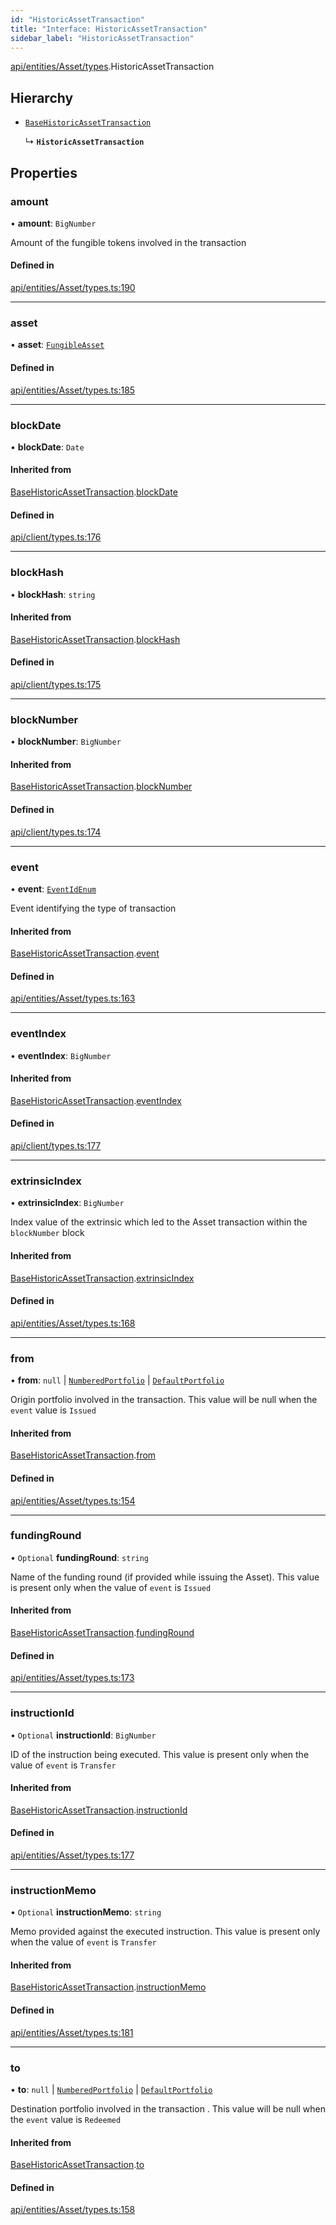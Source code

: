 ```yaml
---
id: "HistoricAssetTransaction"
title: "Interface: HistoricAssetTransaction"
sidebar_label: "HistoricAssetTransaction"
---
```


[api/entities/Asset/types](../../../../../../modules/API/Entities/Asset/Types/Types.md).HistoricAssetTransaction

## Hierarchy

- [`BaseHistoricAssetTransaction`](../BaseHistoricAssetTransaction/BaseHistoricAssetTransaction.md)

  ↳ **`HistoricAssetTransaction`**

## Properties

### amount

• **amount**: `BigNumber`

Amount of the fungible tokens involved in the transaction

#### Defined in

[api/entities/Asset/types.ts:190](https://github.com/PolymeshAssociation/polymesh-sdk/blob/5b946f904/src/api/entities/Asset/types.ts#L190)

___

### asset

• **asset**: [`FungibleAsset`](../../../../../../classes/API/Entities/Asset/Fungible/FungibleAsset.md)

#### Defined in

[api/entities/Asset/types.ts:185](https://github.com/PolymeshAssociation/polymesh-sdk/blob/5b946f904/src/api/entities/Asset/types.ts#L185)

___

### blockDate

• **blockDate**: `Date`

#### Inherited from

[BaseHistoricAssetTransaction](../BaseHistoricAssetTransaction/BaseHistoricAssetTransaction.md).[blockDate](../BaseHistoricAssetTransaction/BaseHistoricAssetTransaction.md#blockdate)

#### Defined in

[api/client/types.ts:176](https://github.com/PolymeshAssociation/polymesh-sdk/blob/5b946f904/src/api/client/types.ts#L176)

___

### blockHash

• **blockHash**: `string`

#### Inherited from

[BaseHistoricAssetTransaction](../BaseHistoricAssetTransaction/BaseHistoricAssetTransaction.md).[blockHash](../BaseHistoricAssetTransaction/BaseHistoricAssetTransaction.md#blockhash)

#### Defined in

[api/client/types.ts:175](https://github.com/PolymeshAssociation/polymesh-sdk/blob/5b946f904/src/api/client/types.ts#L175)

___

### blockNumber

• **blockNumber**: `BigNumber`

#### Inherited from

[BaseHistoricAssetTransaction](../BaseHistoricAssetTransaction/BaseHistoricAssetTransaction.md).[blockNumber](../BaseHistoricAssetTransaction/BaseHistoricAssetTransaction.md#blocknumber)

#### Defined in

[api/client/types.ts:174](https://github.com/PolymeshAssociation/polymesh-sdk/blob/5b946f904/src/api/client/types.ts#L174)

___

### event

• **event**: [`EventIdEnum`](../../../../../../enums/Types/EventIdEnum/EventIdEnum.md)

Event identifying the type of transaction

#### Inherited from

[BaseHistoricAssetTransaction](../BaseHistoricAssetTransaction/BaseHistoricAssetTransaction.md).[event](../BaseHistoricAssetTransaction/BaseHistoricAssetTransaction.md#event)

#### Defined in

[api/entities/Asset/types.ts:163](https://github.com/PolymeshAssociation/polymesh-sdk/blob/5b946f904/src/api/entities/Asset/types.ts#L163)

___

### eventIndex

• **eventIndex**: `BigNumber`

#### Inherited from

[BaseHistoricAssetTransaction](../BaseHistoricAssetTransaction/BaseHistoricAssetTransaction.md).[eventIndex](../BaseHistoricAssetTransaction/BaseHistoricAssetTransaction.md#eventindex)

#### Defined in

[api/client/types.ts:177](https://github.com/PolymeshAssociation/polymesh-sdk/blob/5b946f904/src/api/client/types.ts#L177)

___

### extrinsicIndex

• **extrinsicIndex**: `BigNumber`

Index value of the extrinsic which led to the Asset transaction within the `blockNumber` block

#### Inherited from

[BaseHistoricAssetTransaction](../BaseHistoricAssetTransaction/BaseHistoricAssetTransaction.md).[extrinsicIndex](../BaseHistoricAssetTransaction/BaseHistoricAssetTransaction.md#extrinsicindex)

#### Defined in

[api/entities/Asset/types.ts:168](https://github.com/PolymeshAssociation/polymesh-sdk/blob/5b946f904/src/api/entities/Asset/types.ts#L168)

___

### from

• **from**: ``null`` \| [`NumberedPortfolio`](../../../../../../classes/API/Entities/NumberedPortfolio/NumberedPortfolio.md) \| [`DefaultPortfolio`](../../../../../../classes/API/Entities/DefaultPortfolio/DefaultPortfolio.md)

Origin portfolio involved in the transaction. This value will be null when the `event` value is `Issued`

#### Inherited from

[BaseHistoricAssetTransaction](../BaseHistoricAssetTransaction/BaseHistoricAssetTransaction.md).[from](../BaseHistoricAssetTransaction/BaseHistoricAssetTransaction.md#from)

#### Defined in

[api/entities/Asset/types.ts:154](https://github.com/PolymeshAssociation/polymesh-sdk/blob/5b946f904/src/api/entities/Asset/types.ts#L154)

___

### fundingRound

• `Optional` **fundingRound**: `string`

Name of the funding round (if provided while issuing the Asset). This value is present only when the value of `event` is `Issued`

#### Inherited from

[BaseHistoricAssetTransaction](../BaseHistoricAssetTransaction/BaseHistoricAssetTransaction.md).[fundingRound](../BaseHistoricAssetTransaction/BaseHistoricAssetTransaction.md#fundinground)

#### Defined in

[api/entities/Asset/types.ts:173](https://github.com/PolymeshAssociation/polymesh-sdk/blob/5b946f904/src/api/entities/Asset/types.ts#L173)

___

### instructionId

• `Optional` **instructionId**: `BigNumber`

ID of the instruction being executed. This value is present only when the value of `event` is `Transfer`

#### Inherited from

[BaseHistoricAssetTransaction](../BaseHistoricAssetTransaction/BaseHistoricAssetTransaction.md).[instructionId](../BaseHistoricAssetTransaction/BaseHistoricAssetTransaction.md#instructionid)

#### Defined in

[api/entities/Asset/types.ts:177](https://github.com/PolymeshAssociation/polymesh-sdk/blob/5b946f904/src/api/entities/Asset/types.ts#L177)

___

### instructionMemo

• `Optional` **instructionMemo**: `string`

Memo provided against the executed instruction. This value is present only when the value of `event` is `Transfer`

#### Inherited from

[BaseHistoricAssetTransaction](../BaseHistoricAssetTransaction/BaseHistoricAssetTransaction.md).[instructionMemo](../BaseHistoricAssetTransaction/BaseHistoricAssetTransaction.md#instructionmemo)

#### Defined in

[api/entities/Asset/types.ts:181](https://github.com/PolymeshAssociation/polymesh-sdk/blob/5b946f904/src/api/entities/Asset/types.ts#L181)

___

### to

• **to**: ``null`` \| [`NumberedPortfolio`](../../../../../../classes/API/Entities/NumberedPortfolio/NumberedPortfolio.md) \| [`DefaultPortfolio`](../../../../../../classes/API/Entities/DefaultPortfolio/DefaultPortfolio.md)

Destination portfolio involved in the transaction . This value will be null when the `event` value is `Redeemed`

#### Inherited from

[BaseHistoricAssetTransaction](../BaseHistoricAssetTransaction/BaseHistoricAssetTransaction.md).[to](../BaseHistoricAssetTransaction/BaseHistoricAssetTransaction.md#to)

#### Defined in

[api/entities/Asset/types.ts:158](https://github.com/PolymeshAssociation/polymesh-sdk/blob/5b946f904/src/api/entities/Asset/types.ts#L158)
